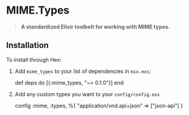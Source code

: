 MIME.Types
==========

> **A standardized Elixir toolbelt for working with MIME types.**

Installation
------------

To install through Hex:

  1. Add `mime_types` to your list of dependencies in `mix.exs`:

        def deps do
          [{:mime_types, "~> 0.1.0"}]
        end

  2. Add any custom types you want to your `config/config.exs`

        config :mime, :types, %{
          "application/vnd.api+json" => ["json-api"]
        }

